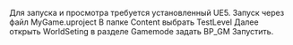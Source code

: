 Для запуска и просмотра требуется установленный UE5.
Запуск через файл MyGame.uproject
В папке Content выбрать TestLevel
Далее открыть WorldSeting в разделе Gamemode задать BP_GM
Запустить.
